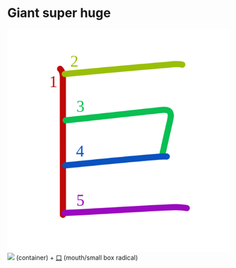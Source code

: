 # Giant super huge
![5de8](Kanji/kanji-colorize/5de8.svg)
![](http://www.kanjidamage.com/assets/radsmall/container-95ffdda22d10b4e78eabfcef483287040d516b3001d381a5aa93a43bda1d54fb.jpg) (container) + [口](Kanji/kanji-dict/口.md) (mouth/small box radical)